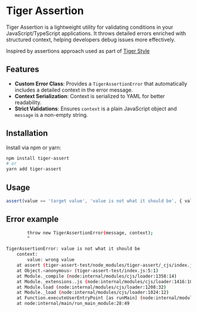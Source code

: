 # Tiger Assertion

Tiger Assertion is a lightweight utility for validating conditions in your JavaScript/TypeScript applications.
It throws detailed errors enriched with structured context, helping developers debug issues more effectively.

Inspired by assertions approach used as part of [Tiger Style](https://tigerstyle.dev)

## Features

- **Custom Error Class**: Provides a `TigerAssertionError` that automatically includes a detailed context in the error message.
- **Context Serialization**: Context is serialized to YAML for better readability.
- **Strict Validations**: Ensures `context` is a plain JavaScript object and `message` is a non-empty string.

## Installation

Install via npm or yarn:

```bash
npm install tiger-assert
# or
yarn add tiger-assert
```

## Usage

```js
assert(value == 'target value', 'value is not what it should be', { value });
```

## Error example

```sh
        throw new TigerAssertionError(message, context);
        ^

TigerAssertionError: value is not what it should be
    context:
        value: wrong value
    at assert (tiger-assert-test/node_modules/tiger-assert/_cjs/index.js:43:15)
    at Object.<anonymous> (tiger-assert-test/index.js:5:1)
    at Module._compile (node:internal/modules/cjs/loader:1358:14)
    at Module._extensions..js (node:internal/modules/cjs/loader:1416:10)
    at Module.load (node:internal/modules/cjs/loader:1208:32)
    at Module._load (node:internal/modules/cjs/loader:1024:12)
    at Function.executeUserEntryPoint [as runMain] (node:internal/modules/run_main:174:12)
    at node:internal/main/run_main_module:28:49
```
